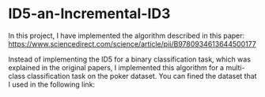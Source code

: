 # ID5-an-Incremental-ID3

In this project, I have implemented the algorithm described in this paper: https://www.sciencedirect.com/science/article/pii/B9780934613644500177

Instead of implementing the ID5 for a binary classification task, which was explained in the original papers, I implemented this algorithm for a multi-class classification task on the poker dataset.
You can fined the dataset that I used in the following link: 
